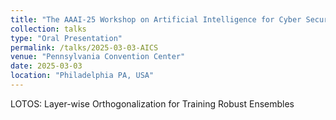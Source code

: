```yaml
---
title: "The AAAI-25 Workshop on Artificial Intelligence for Cyber Security (AICS)"
collection: talks
type: "Oral Presentation"
permalink: /talks/2025-03-03-AICS
venue: "Pennsylvania Convention Center"
date: 2025-03-03
location: "Philadelphia PA, USA"
---
```


LOTOS: Layer-wise Orthogonalization for Training Robust Ensembles



